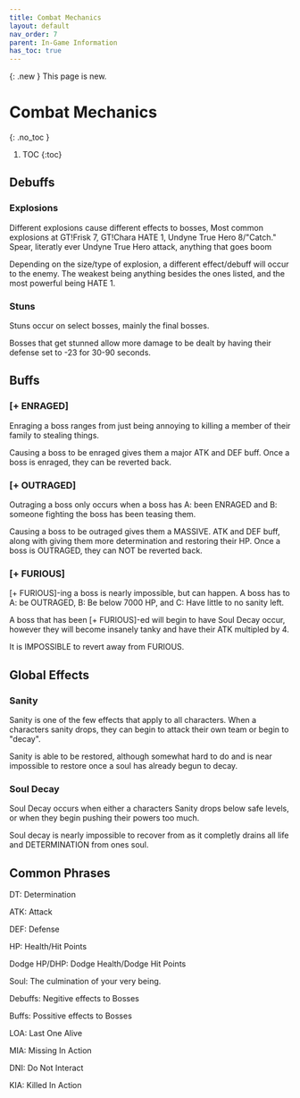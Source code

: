 ```yaml
---
title: Combat Mechanics
layout: default
nav_order: 7
parent: In-Game Information
has_toc: true
---
```


{: .new }
This page is new.

# Combat Mechanics
{: .no_toc }

1. TOC
{:toc}

## Debuffs

### Explosions

Different explosions cause different effects to bosses, Most common explosions at GT!Frisk 7, GT!Chara HATE 1, Undyne True Hero 8/"Catch." Spear, literatly ever Undyne True Hero attack, anything that goes boom

Depending on the size/type of explosion, a different effect/debuff will occur to the enemy.  The weakest being anything besides the ones listed, and the most powerful being HATE 1.

### Stuns

Stuns occur on select bosses, mainly the final bosses.

Bosses that get stunned allow more damage to be dealt by having their defense set to -23 for 30-90 seconds.

## Buffs

### [+ ENRAGED]

Enraging a boss ranges from just being annoying to killing a member of their family to stealing things.

Causing a boss to be enraged gives them a major ATK and DEF buff. Once a boss is enraged, they can be reverted back.

### [+ OUTRAGED]

Outraging a boss only occurs when a boss has A: been ENRAGED and B: someone fighting the boss has been teasing them.

Causing a boss to be outraged gives them a MASSIVE. ATK and DEF buff, along with giving them more determination and restoring their HP. Once a boss is OUTRAGED, they can NOT be reverted back.

### [+ FURIOUS]

[+ FURIOUS]-ing a boss is nearly impossible, but can happen.  A boss has to A: be OUTRAGED, B: Be below 7000 HP, and C: Have little to no sanity left.

A boss that has been [+ FURIOUS]-ed will begin to have Soul Decay occur, however they will become insanely tanky and have their ATK multipled by 4.

It is IMPOSSIBLE to revert away from FURIOUS.

## Global Effects

### Sanity

Sanity is one of the few effects that apply to all characters.  When a characters sanity drops, they can begin to attack their own team or begin to "decay".

Sanity is able to be restored, although somewhat hard to do and is near impossible to restore once a soul has already begun to decay.

### Soul Decay

Soul Decay occurs when either a characters Sanity drops below safe levels, or when they begin pushing their powers too much.

Soul decay is nearly impossible to recover from as it completly drains all life and DETERMINATION from ones soul.

## Common Phrases

DT: Determination

ATK: Attack

DEF: Defense

HP: Health/Hit Points

Dodge HP/DHP: Dodge Health/Dodge Hit Points

Soul: The culmination of your very being.

Debuffs: Negitive effects to Bosses

Buffs: Possitive effects to Bosses

LOA: Last One Alive

MIA: Missing In Action

DNI: Do Not Interact

KIA: Killed In Action
